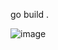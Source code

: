 go build .

![image](https://user-images.githubusercontent.com/10227352/165361649-d672f082-9d5b-4a5d-8025-1b11d92750e0.png)
